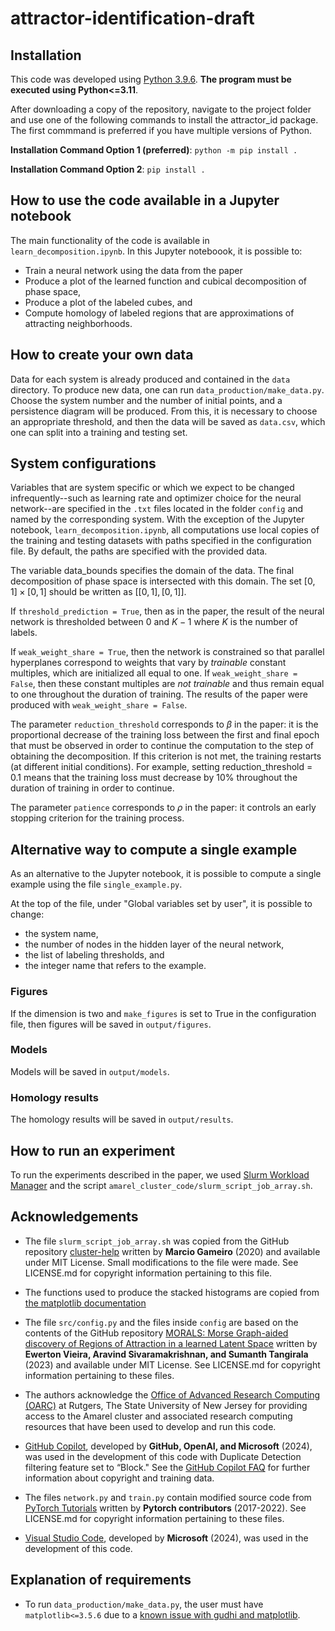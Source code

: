 # attractor-identification-draft

## Installation
This code was developed using [Python 3.9.6](https://www.python.org/downloads/release/python-396/). **The program must be executed using Python<=3.11**.

After downloading a copy of the repository, navigate to the project folder and use one of the following commands to install the attractor_id package. The first commmand is preferred if you have multiple versions of Python. 

**Installation Command Option 1 (preferred)**: 
```python -m pip install .```

**Installation Command Option 2**:
```pip install .```


## How to use the code available in a Jupyter notebook
The main functionality of the code is available in ```learn_decomposition.ipynb```. In this Jupyter noteboook, it is possible to:
- Train a neural network using the data from the paper
- Produce a plot of the learned function and cubical decomposition of phase space,
- Produce a plot of the labeled cubes, and
- Compute homology of labeled regions that are approximations of attracting neighborhoods.

## How to create your own data
Data for each system is already produced and contained in the ```data``` directory.
To produce new data, one can run ```data_production/make_data.py```. Choose the system number and the number of initial points, and a persistence diagram will be produced. From this, it is necessary to choose an appropriate threshold, and then the data will be saved as ```data.csv```, which one can split into a training and testing set.

## System configurations
Variables that are system specific or which we expect to be changed infrequently--such as learning rate and optimizer choice for the neural network--are specified in the ``` .txt ``` files located in the folder ```config``` and named by the corresponding system. With the exception of the Jupyter notebook, ```learn_decomposition.ipynb```, all computations use local copies of the training and testing datasets with paths specified in the configuration file. By default, the paths are specified with the provided data.

The variable data_bounds specifies the domain of the data. The final decomposition of phase space is intersected with this domain. The set $[0, 1] \times [0, 1]$ should be written as $[[0, 1], [0, 1]]$.

If ```threshold_prediction = True```, then as in the paper, the result of the neural network is thresholded between $0$ and $K-1$ where $K$ is the number of labels.

If ```weak_weight_share = True```, then the network is constrained so that parallel hyperplanes correspond to weights that vary by *trainable* constant multiples, which are initialized all equal to one. If ```weak_weight_share = False```, then these constant multiples are *not trainable* and thus remain equal to one throughout the duration of training. The results of the paper were produced with ```weak_weight_share = False```.

The parameter ```reduction_threshold``` corresponds to $\beta$ in the paper: it is the proportional decrease of the training loss between the first and final epoch that must be observed in order to continue the computation to the step of obtaining the decomposition. If this criterion is not met, the training restarts (at different initial conditions). For example, setting reduction_threshold = 0.1 means that the training loss must decrease by 10% throughout the duration of training in order to continue.

The parameter ```patience``` corresponds to $\rho$ in the paper: it controls an early stopping criterion for the training process.

## Alternative way to compute a single example
As an alternative to the Jupyter notebook, it is possible to compute a single example using the file ``` single_example.py ```. 

At the top of the file, under "Global variables set by user", it is possible to change:
- the system name,
- the number of nodes in the hidden layer of the neural network,
- the list of labeling thresholds, and
- the integer name that refers to the example.

### Figures
If the dimension is two and ```make_figures``` is set to True in the configuration file, then figures will be saved in ```output/figures```.

### Models
Models will be saved in ```output/models```.

### Homology results
The homology results will be saved in ```output/results```.


## How to run an experiment
To run the experiments described in the paper, we used [Slurm Workload Manager](https://slurm.schedmd.com/overview.html) and the script ``` amarel_cluster_code/slurm_script_job_array.sh ```.

## Acknowledgements
- The file ```slurm_script_job_array.sh``` was copied from the GitHub repository [cluster-help](https://github.com/marciogameiro/cluster-help) written by **Marcio Gameiro** (2020) and available under MIT License. Small modifications to the file were made. See LICENSE.md for copyright information pertaining to this file.

- The functions used to produce the stacked histograms are copied from [the matplotlib documentation](https://matplotlib.org/stable/gallery/lines_bars_and_markers/filled_step.html)

- The file ```src/config.py``` and the files inside ```config``` are based on the contents of the GitHub repository [MORALS: Morse Graph-aided discovery of Regions of Attraction in a learned Latent Space](https://github.com/Ewerton-Vieira/MORALS/tree/main) written by **Ewerton Vieira, Aravind Sivaramakrishnan, and Sumanth Tangirala** (2023) and available under MIT License. See LICENSE.md for copyright information pertaining to these files.

- The authors acknowledge the [Office of Advanced Research Computing (OARC)](https://oarc.rutgers.edu) at Rutgers, The State University of New Jersey for providing access to the Amarel cluster and associated research computing resources that have been used to develop and run this code.

- [GitHub Copilot](https://github.com/features/copilot), developed by **GitHub, OpenAI, and Microsoft** (2024), was used in the development of this code with Duplicate Detection filtering feature set to “Block." See the [GitHub Copilot FAQ](https://github.com/features/copilot) for further information about copyright and training data. 

- The files ```network.py``` and ```train.py``` contain modified source code from [PyTorch Tutorials](https://github.com/pytorch/tutorials) written by **Pytorch contributors** (2017-2022). See LICENSE.md for copyright information pertaining to these files.

- [Visual Studio Code](https://code.visualstudio.com), developed by **Microsoft** (2024), was used in the development of this code.

## Explanation of requirements
- To run ```data_production/make_data.py```, the user must have ```matplotlib<=3.5.6``` due to a [known issue with gudhi and matplotlib](https://github.com/GUDHI/gudhi-devel/issues/724).
